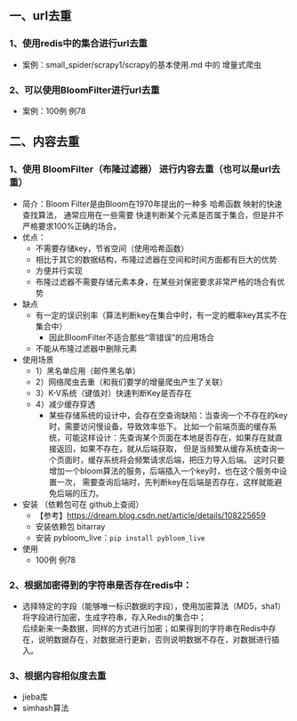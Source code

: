 ## 一、url去重
### 1、使用redis中的集合进行url去重
- 案例：small_spider/scrapy1/scrapy的基本使用.md 中的 增量式爬虫
### 2、可以使用BloomFilter进行url去重
- 案例：100例 例78



## 二、内容去重
### 1、使用 BloomFilter（布隆过滤器） 进行内容去重（也可以是url去重）
- 简介：Bloom Filter是由Bloom在1970年提出的一种多 哈希函数 映射的快速查找算法，
      通常应用在一些需要 快速判断某个元素是否属于集合，但是并不严格要求100%正确的场合。
- 优点：
    - 不需要存储key，节省空间（使用哈希函数）
    - 相比于其它的数据结构，布隆过滤器在空间和时间方面都有巨大的优势
    - 方便并行实现
    - 布隆过滤器不需要存储元素本身，在某些对保密要求非常严格的场合有优势
- 缺点
    - 有一定的误识别率（算法判断key在集合中时，有一定的概率key其实不在集合中）
        - 因此BloomFilter不适合那些“零错误”的应用场合
    - 不能从布隆过滤器中删除元素
- 使用场景
    - 1）黑名单应用（邮件黑名单）
    - 2）网络爬虫去重（和我们要学的增量爬虫产生了关联）
    - 3）K-V系统（键值对）快速判断Key是否存在
    - 4）减少缓存穿透
        - 某些存储系统的设计中，会存在空查询缺陷：当查询一个不存在的key时，需要访问慢设备，导致效率低下。
          比如一个前端页面的缓存系统，可能这样设计：先查询某个页面在本地是否存在，如果存在就直接返回，如果不存在，就从后端获取，
          但是当频繁从缓存系统查询一个页面时，缓存系统将会频繁请求后端，把压力导入后端。
          这时只要增加一个bloom算法的服务，后端插入一个key时，也在这个服务中设置一次，
          需要查询后端时，先判断key在后端是否存在，这样就能避免后端的压力。
- 安装 （依赖包可在 github上查阅）
    - 【参考】https://dream.blog.csdn.net/article/details/108225659
    - 安装依赖包 bitarray
    - 安装 pybloom_live：`pip install pybloom_live`
- 使用
    - 100例 例78
    
### 2、根据加密得到的字符串是否存在redis中：
- 选择特定的字段（能够唯一标识数据的字段），使用加密算法（MD5，sha1）将字段进行加密，生成字符串，存入Redis的集合中；  
  后续新来一条数据，同样的方式进行加密；如果得到的字符串在Redis中存在，说明数据存在，对数据进行更新，否则说明数据不存在，对数据进行插入。
  
### 3、根据内容相似度去重
- jieba库
- simhash算法